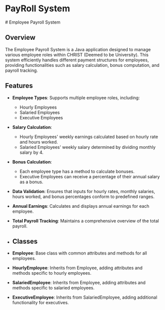 <h1>PayRoll System</h1>
<p># Employee Payroll System

## Overview
The Employee Payroll System is a Java application designed to manage various employee roles within CHRIST (Deemed to be University). This system efficiently handles different payment structures for employees, providing functionalities such as salary calculation, bonus computation, and payroll tracking.

## Features
- **Employee Types**: Supports multiple employee roles, including:
  - Hourly Employees
  - Salaried Employees
  - Executive Employees
- **Salary Calculation**:
  - Hourly Employees' weekly earnings calculated based on hourly rate and hours worked.
  - Salaried Employees' weekly salary determined by dividing monthly salary by 4.
- **Bonus Calculation**:
  - Each employee type has a method to calculate bonuses.
  - Executive Employees can receive a percentage of their annual salary as a bonus.
- **Data Validation**: Ensures that inputs for hourly rates, monthly salaries, hours worked, and bonus percentages conform to predefined ranges.
- **Annual Earnings**: Calculates and displays annual earnings for each employee.
- **Total Payroll Tracking**: Maintains a comprehensive overview of the total payroll.

- ## Classes
- **Employee**: Base class with common attributes and methods for all employees.
- **HourlyEmployee**: Inherits from Employee, adding attributes and methods specific to hourly employees.
- **SalariedEmployee**: Inherits from Employee, adding attributes and methods specific to salaried employees.
- **ExecutiveEmployee**: Inherits from SalariedEmployee, adding additional functionality for executives.</p>
